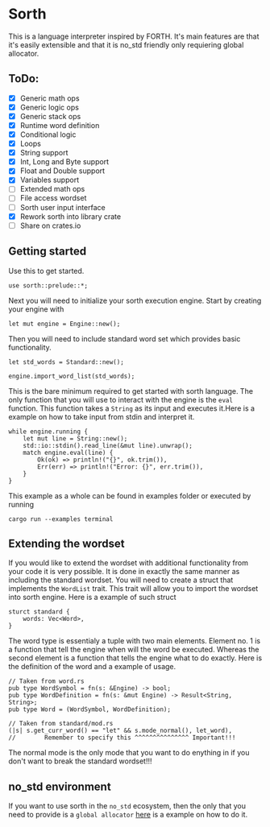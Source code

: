 # Sorth
This is a language interpreter inspired by FORTH. It's main features are that it's easily extensible and that it is no_std friendly only requiering global allocator.

## ToDo:
- [x] Generic math ops
- [x] Generic logic ops
- [x] Generic stack ops
- [x] Runtime word definition
- [x] Conditional logic
- [x] Loops
- [x] String support
- [x] Int, Long and Byte support
- [x] Float and Double support
- [x] Variables support
- [ ] Extended math ops
- [ ] File access wordset
- [ ] Sorth user input interface
- [x] Rework sorth into library crate
- [ ] Share on crates.io

## Getting started
Use this to get started.
```
use sorth::prelude::*;
```
Next you will need to initialize your sorth execution engine. Start by creating your engine with 
```
let mut engine = Engine::new();
```
Then you will need to include standard word set which provides basic functionality.
```
let std_words = Standard::new();

engine.import_word_list(std_words);
```
This is the bare minimum required to get started with sorth language. The only function that you will use to interact with the engine is the ```eval``` function. This function takes a ```String``` as its input and executes it.Here is a example on how to take input from stdin and interpret it.
```
while engine.running {
    let mut line = String::new();
    std::io::stdin().read_line(&mut line).unwrap();
    match engine.eval(line) {
        Ok(ok) => println!("{}", ok.trim()),
        Err(err) => println!("Error: {}", err.trim()),
    }
}
```
This example as a whole can be found in examples folder or executed by running
```
cargo run --examples terminal
```

## Extending the wordset

If you would like to extend the wordset with additional functionality from your code it is very possible. It is done in exactly the same manner as including the standard wordset. You will need to create a struct that implements the ```WordList``` trait. This trait will allow you to import the wordset into sorth engine. Here is a example of such struct
```
sturct standard {
    words: Vec<Word>,
}
```
The word type is essentialy a tuple with two main elements. Element no. 1 is a function that tell the engine when will the word be executed. Whereas the second element is a function that tells the engine what to do exactly. Here is the definition of the word and a example of usage.
```
// Taken from word.rs
pub type WordSymbol = fn(s: &Engine) -> bool;
pub type WordDefinition = fn(s: &mut Engine) -> Result<String, String>;
pub type Word = (WordSymbol, WordDefinition);

// Taken from standard/mod.rs
(|s| s.get_curr_word() == "let" && s.mode_normal(), let_word),
//        Remember to specify this ^^^^^^^^^^^^^^^ Important!!!
```
The normal mode is the only mode that you want to do enything in if you don't want to break the standard wordset!!!

## no_std environment

If you want to use sorth in the ```no_std``` ecosystem, then the only that you need to provide is a ```global allocator``` [here](https://os.phil-opp.com/heap-allocation/) is a example on how to do it.